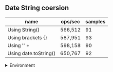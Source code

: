 ## Date String coersion

|name|ops/sec|samples|
|-|-|-|
|Using String()|566,512|91|
|Using brackets {}|587,951|93|
|Using '' + |598,158|90|
|Using date.toString()|650,767|92|


<details>
<summary>Environment</summary>

* __Machine:__ linux x64 | 2 vCPUs | 6.8GB Mem
* __Run:__ Tue Oct 24 2023 16:14:55 GMT+0000 (Coordinated Universal Time)
</details>

<!--
{"environment":{"platform":"linux","arch":"x64","cpus":2,"totalMemory":6.7597503662109375},"benchmarks":[{"name":"Using String()","opsSec":566512.431218513,"samples":3},{"name":"Using brackets {}","opsSec":587951.4427206039,"samples":3},{"name":"Using '' + ","opsSec":598158.4780795189,"samples":8},{"name":"Using date.toString()","opsSec":650766.9478598768,"samples":4}]}-->
